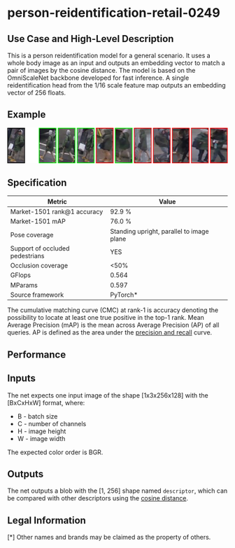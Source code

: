 # person-reidentification-retail-0249

## Use Case and High-Level Description

This is a person reidentification model for a general scenario. It uses a whole
body image as an input and outputs an embedding vector to match a pair of images
by the cosine distance. The model is based on the OmniScaleNet backbone developed for fast inference.
A single reidentification head from the 1/16 scale
feature map outputs an embedding vector of 256 floats.

## Example

![](./person-reidentification-retail-0249.jpg)

## Specification

| Metric                            | Value                                     |
|-----------------------------------|-------------------------------------------|
| Market-1501 rank@1 accuracy       | 92.9 %                                    |
| Market-1501 mAP                   | 76.0 %                                    |
| Pose coverage                     | Standing upright, parallel to image plane |
| Support of occluded pedestrians   | YES                                       |
| Occlusion coverage                | <50%                                      |
| GFlops                            | 0.564                                     |
| MParams                           | 0.597                                     |
| Source framework                  | PyTorch\*                                 |

The cumulative matching curve (CMC) at rank-1 is accuracy denoting the possibility
to locate at least one true positive in the top-1 rank.
Mean Average Precision (mAP) is the mean across Average Precision (AP) of all queries.
AP is defined as the area under the
[precision and recall](https://en.wikipedia.org/wiki/Precision_and_recall) curve.

## Performance

## Inputs

The net expects one input image of the shape [1x3x256x128] with the [BxCxHxW] format, where:
- B - batch size
- C - number of channels
- H - image height
- W - image width

The expected color order is BGR.

## Outputs

The net outputs a blob with the [1, 256] shape named `descriptor`, which can be
compared with other descriptors using the
[cosine distance](https://en.wikipedia.org/wiki/Cosine_similarity).

## Legal Information
[*] Other names and brands may be claimed as the property of others.
